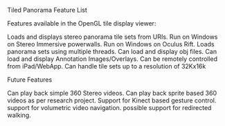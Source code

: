 Tiled Panorama Feature List

Features available in the OpenGL tile display viewer:

Loads and displays stereo panorama tile sets from URIs.
Run on Windows on Stereo Immersive powerwalls.
Run on Windows on Oculus Rift.
Loads panorama sets using multiple threads.
Can load and display obj files.
Can load and display Annotation Images/Overlays.
Can be remotely controlled from iPad/WebApp.
Can handle tile sets up to a resolution of 32Kx16k


Future Features

Can play back simple 360 Stereo videos.
Can play back sprite based 360 videos as per research project.
Support for Kinect based gesture control.
support for volumetric video navigation.
possible support for redirected walking.
